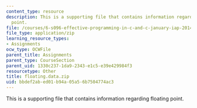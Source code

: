 ```yaml
---
content_type: resource
description: This is a supporting file that contains information regarding floating
  point.
file: /courses/6-s096-effective-programming-in-c-and-c-january-iap-2014/bbdef2abed01b94a05a56b7504774ac3_floating.data.zip
file_type: application/zip
learning_resource_types:
- Assignments
ocw_type: OCWFile
parent_title: Assignments
parent_type: CourseSection
parent_uid: 1330c237-1da9-2343-e1c5-e39e429984f3
resourcetype: Other
title: floating.data.zip
uid: bbdef2ab-ed01-b94a-05a5-6b7504774ac3
---
```

This is a supporting file that contains information regarding floating point.

